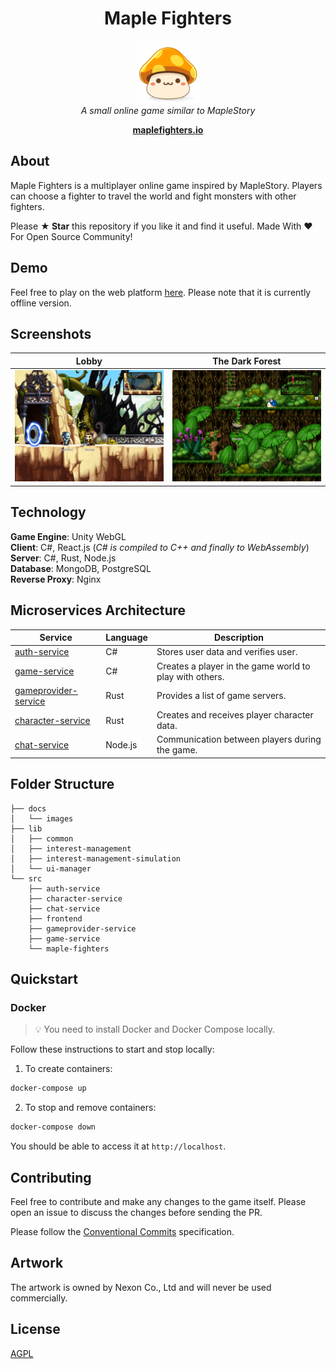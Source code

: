 <h1 align="center">Maple Fighters</h1>
<p align="center">
  <img src="docs/images/maplestory-icon.png" width="100px" height="100px"/>
  <br><i>A small online game similar to MapleStory</i><br>
</p>
<p align="center">
  <a href="http://maplefighters.io"><strong>maplefighters.io</strong></a>
  <br>
</p>

## About

Maple Fighters is a multiplayer online game inspired by MapleStory. Players can choose a fighter to travel the world and fight monsters with other fighters.

Please **★ Star** this repository if you like it and find it useful. Made With ❤ For Open Source Community!

## Demo

Feel free to play on the web platform [here](https://ukben.dev/maple-fighters). Please note that it is currently offline version.

## Screenshots

| Lobby                             | The Dark Forest                             |
| --------------------------------- | ------------------------------------------- |
| <img src="docs/images/lobby.jpg"> | <img src="docs/images/the-dark-forest.jpg"> |

## Technology

**Game Engine**: Unity WebGL  
**Client**: C#, React.js (_C# is compiled to C++ and finally to WebAssembly_)  
**Server**: C#, Rust, Node.js  
**Database**: MongoDB, PostgreSQL  
**Reverse Proxy**: Nginx

## Microservices Architecture

| Service                                             | Language | Description                                             |
| --------------------------------------------------- | -------- | ------------------------------------------------------- |
| [auth-service](./src/auth-service)                  | C#       | Stores user data and verifies user.                     |
| [game-service](./src/game-service/Game.Application) | C#       | Creates a player in the game world to play with others. |
| [gameprovider-service](./src/gameprovider-service)  | Rust     | Provides a list of game servers.                        |
| [character-service](./src/character-service)        | Rust     | Creates and receives player character data.             |
| [chat-service](./src/chat-service)                  | Node.js  | Communication between players during the game.          |

## Folder Structure

```
├── docs
│   └── images
├── lib
│   ├── common
│   ├── interest-management
│   ├── interest-management-simulation
│   └── ui-manager
└── src
    ├── auth-service
    ├── character-service
    ├── chat-service
    ├── frontend
    ├── gameprovider-service
    ├── game-service
    └── maple-fighters
```

## Quickstart

### Docker

> 💡 You need to install Docker and Docker Compose locally.

Follow these instructions to start and stop locally:

1. To create containers:

```bash
docker-compose up
```

2. To stop and remove containers:

```bash
docker-compose down
```

You should be able to access it at `http://localhost`.

## Contributing

Feel free to contribute and make any changes to the game itself. Please open an issue to discuss the changes before sending the PR.

Please follow the [Conventional Commits](https://www.conventionalcommits.org/) specification.

## Artwork

The artwork is owned by Nexon Co., Ltd and will never be used commercially.

## License

[AGPL](https://choosealicense.com/licenses/agpl-3.0/)
